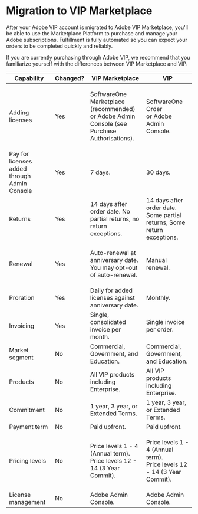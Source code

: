 # Migration to VIP Marketplace

After your Adobe VIP account is migrated to Adobe VIP Marketplace, you'll be able to use the  Marketplace Platform to purchase and manage your Adobe subscriptions. Fulfillment is fully automated so you can expect your orders to be completed quickly and reliably.

If you are currently purchasing through Adobe VIP,  we recommend that you familiarize yourself with the differences between VIP Marketplace and VIP:

| Capability                                   | Changed? | VIP Marketplace                                                                                       | VIP                                                                               |
| -------------------------------------------- | -------- | ----------------------------------------------------------------------------------------------------- | --------------------------------------------------------------------------------- |
| Adding licenses                              | Yes      | <p>SoftwareOne Marketplace (recommended)<br>or Adobe Admin Console (see Purchase Authorisations).</p> | <p>SoftwareOne Order<br>or Adobe Admin Console.</p>                               |
| Pay for licenses added through Admin Console | Yes      | 7 days.                                                                                               | 30 days.                                                                          |
| Returns                                      | Yes      | 14 days after order date. No partial returns, no return exceptions.                                   | 14 days after order date. Some partial returns, Some return exceptions.           |
| Renewal                                      | Yes      | <p>Auto-renewal at anniversary date.<br>You may opt-out of auto-renewal.</p>                          | Manual renewal.                                                                   |
| Proration                                    | Yes      | Daily for added licenses against anniversary date.                                                    | Monthly.                                                                          |
| Invoicing                                    | Yes      | Single, consolidated invoice per month.                                                               | Single invoice per order.                                                         |
| Market segment                               | No       | Commercial, Government, and Education.                                                                | Commercial, Government, and Education.                                            |
| Products                                     | No       | All VIP products including Enterprise.                                                                | All VIP products including Enterprise.                                            |
| Commitment                                   | No       | 1 year, 3 year, or Extended Terms.                                                                    | 1 year, 3 year, or Extended Terms.                                                |
| Payment term                                 | No       | Paid upfront.                                                                                         | Paid upfront.                                                                     |
| Pricing levels                               | No       | <p>Price levels 1 - 4 (Annual term).<br>Price levels 12 - 14 (3 Year Commit).</p>                     | <p>Price levels 1 - 4 (Annual term).<br>Price levels 12 - 14 (3 Year Commit).</p> |
| License management                           | No       | Adobe Admin Console.                                                                                  | Adobe Admin Console.                                                              |

